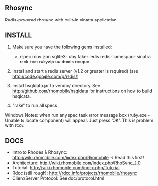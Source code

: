 Rhosync
-------------------------------------------------------------

Redis-powered rhosync with built-in sinatra application.

INSTALL
-------------------------------------------------------------
1. Make sure you have the following gems installed:

	* rspec rcov json sqlite3-ruby faker redis redis-namespace sinatra rack-test rubyzip uuidtools resque
	
2. Install and start a redis server (v1.2 or greater is required) (see <http://code.google.com/p/redis/>)

3. Install hsqldata.jar to vendor/ directory.  See <http://github.com/rhomobile/hsqldata> for instructions on how to build hsqldata.

4. "rake" to run all specs

Windows Notes: when run any spec task error message box (ruby.exe - Unable to locate component) will appear. Just press 'OK'. This is problem with rcov.

DOCS
-------------------------------------------------------------
  * Intro to Rhodes & Rhosync: <http://wiki.rhomobile.com/index.php/Rhomobile> -> Read this first!
  * Architecture:              <http://wiki.rhomobile.com/index.php/RhoSync_2.0>
  * Tutorial:                  <http://wiki.rhomobile.com/index.php/Tutorial> 
  * Rdoc (still rough):        <http://rdoc.info/projects/rhomobile/rhosync>
  * Client/Server Protocol:    See doc/protocol.html